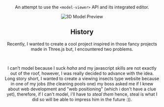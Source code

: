 <!-- 3D-FLY-PREVIEW -->
<div align="center">
  <p>An attempt to use the <code>&lt;model-viewer&gt;</code> API and its integrated editor.</p>
  <img src="https://github.com/user-attachments/assets/c34ff9bb-0495-4d7e-a702-87eb8d777282" alt="3D Model Preview">

  <h2>History</h2>
  <p>Recently, I wanted to create a cool project inspired in those fancy projects made in Three.js but, I encountered two problems.</p>
  <br>
  <p>I can't model because I suck <i>haha</i> and my javascript skills are not exactly out of the roof, however, I was really decided to advance with the idea. Long story short, I wanted to create a viewing insects type website because in one of my jobs (the cleaning pools one) my boss asked me if I knew about web development and "web positioning" (which i don't have a clue yet), therefore, if I can't model, i'll have to <i>steal them</i> hence, steal is what I did so will be able to impress him in the future :)).</p>

</div>
